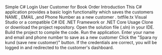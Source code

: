  Simple C# Login User Customer for Book Order
Introduction
This C# application provides a basic login functionality which saves the customers NAME , EMAIL ,and Phone Number as a new customer . txtfile.tx
Visual Studio or a compatible C# IDE
.NET Framework or .NET Core
Usage
Clone or download the project repository.
Open the solution file (.sln) in your IDE.
Build the project to compile the code.
Run the application.
Enter your name and email and phone number to save as a new customer
Click the "Spara ny kund (save new customer)" button.
If the credentials are correct, you will be logged in and redirected to the customer's dashboard.


